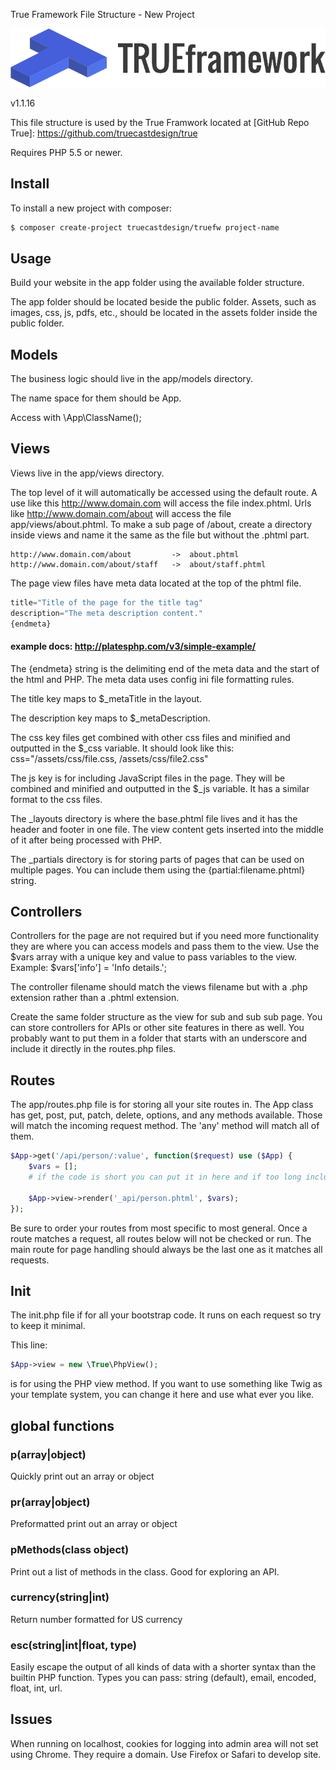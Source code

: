 True Framework File Structure - New Project

![True Framework](https://raw.githubusercontent.com/truecastdesign/true/master/assets/TrueFramework.png "True Framework")

v1.1.16

This file structure is used by the True Framwork located at [GitHub Repo True]: https://github.com/truecastdesign/true


Requires PHP 5.5 or newer.  

Install
-------

To install a new project with composer:

```sh
$ composer create-project truecastdesign/truefw project-name
```

Usage
-----

Build your website in the app folder using the available folder structure. 

The app folder should be located beside the public folder. Assets, such as images, css, js, pdfs, etc., should be located in the assets folder inside the public folder.

## Models

The business logic should live in the app/models directory.

The name space for them should be App.

Access with \App\ClassName();

## Views

Views live in the app/views directory. 

The top level of it will automatically be accessed using the default route. A use like this http://www.domain.com will access the file index.phtml. Urls like http://www.domain.com/about will access the file app/views/about.phtml.
To make a sub page of /about, create a directory inside views and name it the same as the file but without the .phtml part. 

```code
http://www.domain.com/about 		-> 	about.phtml
http://www.domain.com/about/staff 	-> 	about/staff.phtml
```

The page view files have meta data located at the top of the phtml file.

```php
title="Title of the page for the title tag"
description="The meta description content."
{endmeta}
```

#### example docs: http://platesphp.com/v3/simple-example/

The {endmeta} string is the delimiting end of the meta data and the start of the html and PHP. The meta data uses config ini file formatting rules.

The title key maps to $_metaTitle in the layout.

The description key maps to $_metaDescription.

The css key files get combined with other css files and minified and outputted in the $_css variable.
It should look like this: css="/assets/css/file.css, /assets/css/file2.css" 


The js key is for including JavaScript files in the page. They will be combined and minified and outputted in the $_js variable. It has a similar format to the css files.



The _layouts directory is where the base.phtml file lives and it has the header and footer in one file. The view content gets inserted into the middle of it after being processed with PHP.

The _partials directory is for storing parts of pages that can be used on multiple pages. You can include them using the {partial:filename.phtml} string.


## Controllers

Controllers for the page are not required but if you need more functionality they are where you can access models and pass them to the view. Use the $vars array with a unique key and value to pass variables to the view. Example: $vars['info'] = 'Info details.'; 

The controller filename should match the views filename but with a .php extension rather than a .phtml extension.

Create the same folder structure as the view for sub and sub sub page. You can store controllers for APIs or other site features in there as well. You probably want to put them in a folder that starts with an underscore and include it directly in the routes.php files.

## Routes

The app/routes.php file is for storing all your site routes in. The App class has get, post, put, patch, delete, options, and any methods available. Those will match the incoming request method. The 'any' method will match all of them.

```php
$App->get('/api/person/:value', function($request) use ($App) {
	$vars = []; 
	# if the code is short you can put it in here and if too long include a controller here and put your code in the controller file.

	$App->view->render('_api/person.phtml', $vars);
});
```

Be sure to order your routes from most specific to most general. Once a route matches a request, all routes below will not be checked or run. The main route for page handling should always be the last one as it matches all requests.

## Init

The init.php file if for all your bootstrap code. It runs on each request so try to keep it minimal. 

This line:

```php
$App->view = new \True\PhpView();
```

is for using the PHP view method. If you want to use something like Twig as your template system, you can change it here and use what ever you like.

## global functions

### p(array|object)

Quickly print out an array or object

### pr(array|object)

Preformatted print out an array or object

### pMethods(class object)

Print out a list of methods in the class. Good for exploring an API.

### currency(string|int)

Return number formatted for US currency

### esc(string|int|float, type)

Easily escape the output of all kinds of data with a shorter syntax than the builtin PHP function.
Types you can pass: string (default), email, encoded, float, int, url.


Issues
------

When running on localhost, cookies for logging into admin area will not set using Chrome. They require a domain. Use Firefox or Safari to develop site. 


